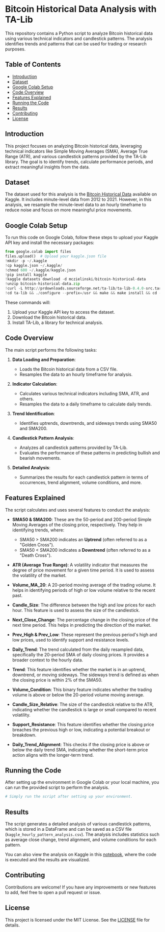 # Bitcoin Historical Data Analysis with TA-Lib

This repository contains a Python script to analyze Bitcoin historical data using various technical indicators and candlestick patterns. The analysis identifies trends and patterns that can be used for trading or research purposes.

## Table of Contents

- [Introduction](#introduction)
- [Dataset](#dataset)
- [Google Colab Setup](#google-colab-setup)
- [Code Overview](#code-overview)
- [Features Explained](#features-explained)
- [Running the Code](#running-the-code)
- [Results](#results)
- [Contributing](#contributing)
- [License](#license)

## Introduction

This project focuses on analyzing Bitcoin historical data, leveraging technical indicators like Simple Moving Averages (SMA), Average True Range (ATR), and various candlestick patterns provided by the TA-Lib library. The goal is to identify trends, calculate performance periods, and extract meaningful insights from the data.

## Dataset

The dataset used for this analysis is the [Bitcoin Historical Data](https://www.kaggle.com/datasets/mczielinski/bitcoin-historical-data) available on Kaggle. It includes minute-level data from 2012 to 2021. However, in this analysis, we resample the minute-level data to an hourly timeframe to reduce noise and focus on more meaningful price movements.

## Google Colab Setup

To run this code on Google Colab, follow these steps to upload your Kaggle API key and install the necessary packages:

```python
from google.colab import files
files.upload()  # Upload your kaggle.json file
!mkdir -p ~/.kaggle
!cp kaggle.json ~/.kaggle/
!chmod 600 ~/.kaggle/kaggle.json
!pip install kaggle
!kaggle datasets download -d mczielinski/bitcoin-historical-data
!unzip bitcoin-historical-data.zip
!curl -L http://prdownloads.sourceforge.net/ta-lib/ta-lib-0.4.0-src.tar.gz -O && tar xzvf ta-lib-0.4.0-src.tar.gz
!cd ta-lib && ./configure --prefix=/usr && make && make install && cd - && pip install ta-lib
```

These commands will:
1. Upload your Kaggle API key to access the dataset.
2. Download the Bitcoin historical data.
3. Install TA-Lib, a library for technical analysis.

## Code Overview

The main script performs the following tasks:

1. **Data Loading and Preparation**: 
   - Loads the Bitcoin historical data from a CSV file.
   - Resamples the data to an hourly timeframe for analysis.

2. **Indicator Calculation**:
   - Calculates various technical indicators including SMA, ATR, and others.
   - Resamples the data to a daily timeframe to calculate daily trends.

3. **Trend Identification**:
   - Identifies uptrends, downtrends, and sideways trends using SMA50 and SMA200.

4. **Candlestick Pattern Analysis**:
   - Analyzes all candlestick patterns provided by TA-Lib.
   - Evaluates the performance of these patterns in predicting bullish and bearish movements.

5. **Detailed Analysis**:
   - Summarizes the results for each candlestick pattern in terms of occurrences, trend alignment, volume conditions, and more.

## Features Explained

The script calculates and uses several features to conduct the analysis:

- **SMA50 & SMA200**: These are the 50-period and 200-period Simple Moving Averages of the closing price, respectively. They help in identifying trends, where:
  - SMA50 > SMA200 indicates an **Uptrend** (often referred to as a "Golden Cross").
  - SMA50 < SMA200 indicates a **Downtrend** (often referred to as a "Death Cross").

- **ATR (Average True Range)**: A volatility indicator that measures the degree of price movement for a given time period. It is used to assess the volatility of the market.

- **Volume_MA_20**: A 20-period moving average of the trading volume. It helps in identifying periods of high or low volume relative to the recent past.

- **Candle_Size**: The difference between the high and low prices for each hour. This feature is used to assess the size of the candlestick.

- **Next_Close_Change**: The percentage change in the closing price of the next time period. This helps in predicting the direction of the market.

- **Prev_High & Prev_Low**: These represent the previous period's high and low prices, used to identify support and resistance levels.

- **Daily_Trend**: The trend calculated from the daily resampled data, specifically the 20-period SMA of daily closing prices. It provides a broader context to the hourly data.

- **Trend**: This feature identifies whether the market is in an uptrend, downtrend, or moving sideways. The sideways trend is defined as when the closing price is within 2% of the SMA50.

- **Volume_Condition**: This binary feature indicates whether the trading volume is above or below the 20-period volume moving average.

- **Candle_Size_Relative**: The size of the candlestick relative to the ATR, indicating whether the candlestick is large or small compared to recent volatility.

- **Support_Resistance**: This feature identifies whether the closing price breaches the previous high or low, indicating a potential breakout or breakdown.

- **Daily_Trend_Alignment**: This checks if the closing price is above or below the daily trend SMA, indicating whether the short-term price action aligns with the longer-term trend.

## Running the Code

After setting up the environment in Google Colab or your local machine, you can run the provided script to perform the analysis.

```python
# Simply run the script after setting up your environment.
```

## Results

The script generates a detailed analysis of various candlestick patterns, which is stored in a DataFrame and can be saved as a CSV file (`kaggle_hourly_pattern_analysis.csv`). The analysis includes statistics such as average close change, trend alignment, and volume conditions for each pattern.

You can also view the analysis on Kaggle in this [notebook](https://www.kaggle.com/code/tzelal/btc-hourly-candlestick-pattern-eda), where the code is executed and the results are visualized.

## Contributing

Contributions are welcome! If you have any improvements or new features to add, feel free to open a pull request or issue.

## License

This project is licensed under the MIT License. See the [LICENSE](LICENSE) file for details.
